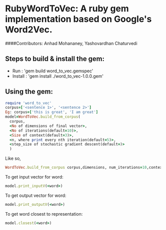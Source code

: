 # RubyWordToVec: A ruby gem implementation based on Google's Word2Vec.
####Contributors: Anhad Mohananey, Yashovardhan Chaturvedi
## Steps to build & install the gem:
* Run : 'gem build word_to_vec.gemspec'
* Install : 'gem install ./word_to_vec-1.0.0.gem'

## Using the gem:
```ruby
require 'word_to_vec'
corpus=['<sentence 1>', '<sentence 2>']
Eg: corpus=['this is great', 'I am great']
model=WordToVec.build_from_corpus(
  corpus,
  <No of dimensions of final vector>,
  <No of iterations(default=10)>,
  <Size of context(default=3)>,
  <n, where print every nth iteration(default=5)>,
  <step_size of stochastic gradient descent(default=)>
  )
```

Like so,  
```ruby 
WordToVec.build_from_corpus corpus,dimensions, num_iterations=10,context=3 ,print_every=5, step_size=0.01
```
To get input vector for word:
```ruby 
model.print_inputV(<word>)
```
To get output vector for word:
```ruby
model.print_outputV(<word>)
```
To get word closest to representation:
```ruby
model.closest(<word>)
```









